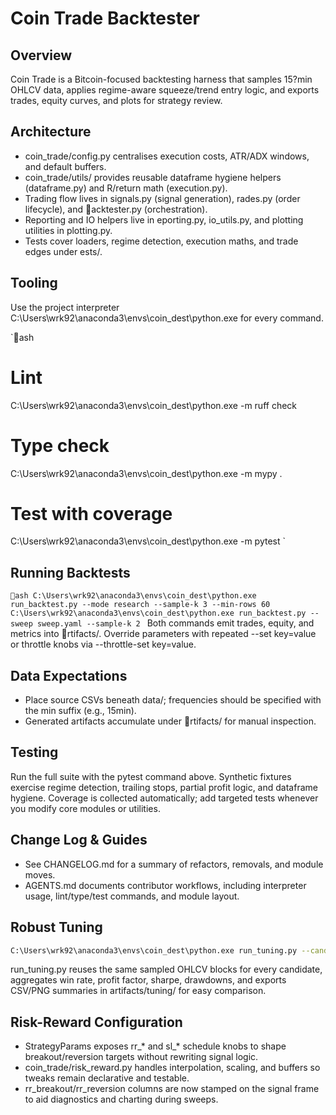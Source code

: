 # Coin Trade Backtester

## Overview
Coin Trade is a Bitcoin-focused backtesting harness that samples 15?min OHLCV data, applies regime-aware squeeze/trend entry logic, and exports trades, equity curves, and plots for strategy review.

## Architecture
- coin_trade/config.py centralises execution costs, ATR/ADX windows, and default buffers.
- coin_trade/utils/ provides reusable dataframe hygiene helpers (dataframe.py) and R/return math (execution.py).
- Trading flow lives in signals.py (signal generation), 	rades.py (order lifecycle), and acktester.py (orchestration).
- Reporting and IO helpers live in eporting.py, io_utils.py, and plotting utilities in plotting.py.
- Tests cover loaders, regime detection, execution maths, and trade edges under 	ests/.

## Tooling
Use the project interpreter C:\Users\wrk92\anaconda3\envs\coin_dest\python.exe for every command.

`ash
# Lint
C:\Users\wrk92\anaconda3\envs\coin_dest\python.exe -m ruff check

# Type check
C:\Users\wrk92\anaconda3\envs\coin_dest\python.exe -m mypy .

# Test with coverage
C:\Users\wrk92\anaconda3\envs\coin_dest\python.exe -m pytest
`

## Running Backtests
`ash
C:\Users\wrk92\anaconda3\envs\coin_dest\python.exe run_backtest.py --mode research --sample-k 3 --min-rows 60
C:\Users\wrk92\anaconda3\envs\coin_dest\python.exe run_backtest.py --sweep sweep.yaml --sample-k 2
`
Both commands emit trades, equity, and metrics into rtifacts/. Override parameters with repeated --set key=value or throttle knobs via --throttle-set key=value.

## Data Expectations
- Place source CSVs beneath data/; frequencies should be specified with the min suffix (e.g., 15min).
- Generated artifacts accumulate under rtifacts/ for manual inspection.

## Testing
Run the full suite with the pytest command above. Synthetic fixtures exercise regime detection, trailing stops, partial profit logic, and dataframe hygiene. Coverage is collected automatically; add targeted tests whenever you modify core modules or utilities.

## Change Log & Guides
- See CHANGELOG.md for a summary of refactors, removals, and module moves.
- AGENTS.md documents contributor workflows, including interpreter usage, lint/type/test commands, and module layout.
## Robust Tuning
```bash
C:\Users\wrk92\anaconda3\envs\coin_dest\python.exe run_tuning.py --candidates sweep.yaml --include-base --seeds 42 4242 2025 --sample-k 2 --output-dir artifacts/tuning
```
run_tuning.py reuses the same sampled OHLCV blocks for every candidate, aggregates win rate, profit factor, sharpe, drawdowns, and exports CSV/PNG summaries in artifacts/tuning/ for easy comparison.

## Risk-Reward Configuration
- StrategyParams exposes rr_* and sl_* schedule knobs to shape breakout/reversion targets without rewriting signal logic.
- coin_trade/risk_reward.py handles interpolation, scaling, and buffers so tweaks remain declarative and testable.
- rr_breakout/rr_reversion columns are now stamped on the signal frame to aid diagnostics and charting during sweeps.
